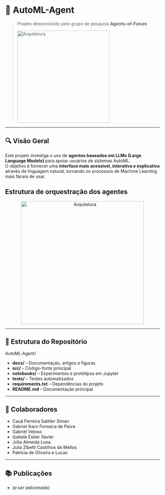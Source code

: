 # 🤖 AutoML-Agent

> Projeto desenvolvido pelo grupo de pesquisa **Agents-of-Future**  
>  <p align="left">
>  <img src="https://github.com/PatriciaLucas/AutoML-Agent/blob/main/docs/slide_logos.png?raw=true" alt="Arquitetura" width="300"/>
>  </p> 

---

## 🔍 Visão Geral

Este projeto investiga o uso de **agentes baseados em LLMs (Large Language Models)** para apoiar usuários de sistemas AutoML.  
O objetivo é fornecer uma **interface mais acessível, interativa e explicativa** através de linguagem natural, tornando os processos de Machine Learning mais fáceis de usar.


## Estrutura de orquestração dos agentes

<p align="center">
  <img src="https://github.com/PatriciaLucas/AutoML-Agent/blob/main/docs/graph_agents.png?raw=true" alt="Arquitetura" width="400"/>
</p>

---

## 📂 Estrutura do Repositório

AutoML-Agent/
- **docs/** – Documentação, artigos e figuras
- **src/** – Código-fonte principal
- **notebooks/** – Experimentos e protótipos em Jupyter
- **tests/** – Testes automatizados
- **requirements.txt** – Dependências do projeto
- **README.md** – Documentação principal


---

## 👥 Colaboradores

- Cauã Ferreira Sathler Siman
- Gabriel Ikaro Fonseca de Paiva
- Gabriel Veloso
- Izabela Esber Xavier
- Júlia Almeida Luna
- Julia Zibetti Castilhos de Mellos
- Patrícia de Oliveira e Lucas

---

## 📚 Publicações

- *(a ser adicionado)*

